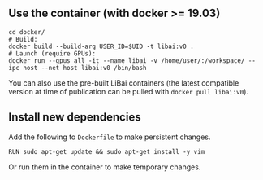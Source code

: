 ## Use the container (with docker >= 19.03)

```shell
cd docker/
# Build:
docker build --build-arg USER_ID=$UID -t libai:v0 .
# Launch (require GPUs):
docker run --gpus all -it --name libai -v /home/user/:/workspace/ --ipc host --net host libai:v0 /bin/bash
```

You can also use the pre-built LiBai containers (the latest compatible version at time of publication can be pulled with `docker pull libai:v0`).

## Install new dependencies

Add the following to `Dockerfile` to make persistent changes.

```shell
RUN sudo apt-get update && sudo apt-get install -y vim
```

Or run them in the container to make temporary changes.
